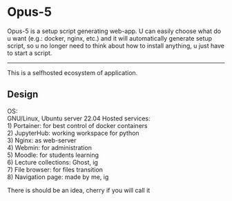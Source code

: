 <h1>Opus-5</h1>
Opus-5 is a setup script generating web-app. U can easily choose what do u want (e.g.: docker, nginx, etc.) and it will automatically generate setup script, so u no longer need to think about how to install anything, u just have to start a script.
<hr>
This is a selfhosted ecosystem of application.<br>

<h2>Design</h2> 
OS:<br>
GNU/Linux, Ubuntu server 22.04
Hosted services:<br>
1) Portainer: for best control of docker containers <br>
2) JupyterHub: working workspace for python <br>
3) Nginx: as web-server <br>
4) Webmin: for administration<br>
5) Moodle: for students learning<br>
6) Lecture collections: Ghost, ig <br>
7) File browser: for files transition <br>
8) Navigation page: made by me, ig <br> 

There is should be an idea, cherry if you will call it <br>


 

